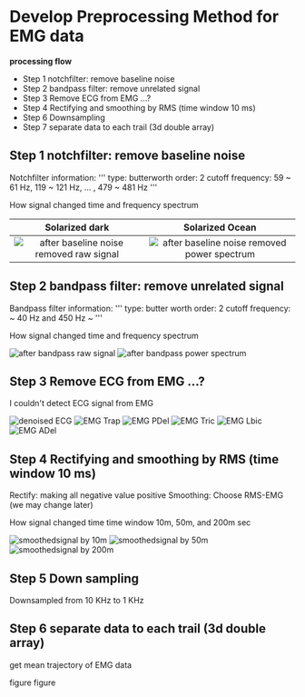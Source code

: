 # Develop Preprocessing Method for EMG data

**processing flow**
- Step 1 notchfilter: remove baseline noise
- Step 2 bandpass filter: remove unrelated signal
- Step 3 Remove ECG from EMG ...?
- Step 4 Rectifying and smoothing by RMS (time window 10 ms)
- Step 6 Downsampling
- Step 7 separate data to each trail (3d double array)


## Step 1 notchfilter: remove baseline noise

Notchfilter information:
'''
type: butterworth
order: 2 
cutoff frequency: 59 ~ 61 Hz, 119 ~ 121 Hz, ... , 479 ~ 481 Hz
'''

How signal changed time and frequency spectrum

Solarized dark             |  Solarized Ocean
:-------------------------:|:-------------------------:
![after baseline noise removed raw signal](../result/images/20220803/after-baseline-noise-remove-Tric-raw.jpg)  |  ![after baseline noise removed power spectrum](../result/images/20220803/after-baseline-noise-remove-Tric-fft.jpg)



## Step 2 bandpass filter: remove unrelated signal

Bandpass filter information:
'''
type: butter worth
order: 2
cutoff frequency: ~ 40 Hz and 450 Hz ~
'''

How signal changed time and frequency spectrum

![after bandpass raw signal](../result/images/20220803/after-bandpassed-Tric-raw.jpg) ![after bandpass power spectrum](../result/images/20220803/after-bandpassed-Tric-fft.jpg)

## Step 3 Remove ECG from EMG ...?

I couldn't detect ECG signal from EMG

![denoised ECG](../result/images/20220803/denoisedECG.jpg) ![EMG Trap](../result/images/20220803/checkECG-Trap.jpg)
![EMG PDel](../result/images/20220803/checkECG-PDel.jpg) ![EMG Tric](../result/images/20220803/checkECG-Tric.jpg)
![EMG Lbic](../result/images/20220803/checkECG-Lbic.jpg) ![EMG ADel](../result/images/20220803/checkECG-ADel.jpg)

## Step 4 Rectifying and smoothing by RMS (time window 10 ms)

Rectify: making all negative value positive
Smoothing: Choose RMS-EMG (we may change later)

How signal changed time time window 10m, 50m, and 200m sec

![smoothedsignal by 10m](../result/images/20220803/after-smoothed-Tric-10m.jpg) ![smoothedsignal by 50m](../result/images/20220803/after-smoothed-Tric-50m.jpg) ![smoothedsignal by 200m](../result/images/20220803/after-smoothed-Tric-200m.jpg)

## Step 5 Down sampling

Downsampled from 10 KHz to 1 KHz

## Step 6 separate data to each trail (3d double array)

get mean trajectory of EMG data

figure 
figure 